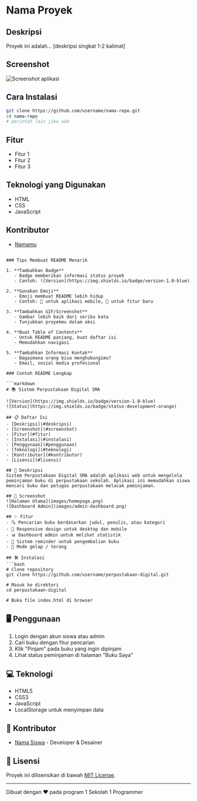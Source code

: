 # Nama Proyek

## Deskripsi
Proyek ini adalah... [deskripsi singkat 1-2 kalimat]

## Screenshot
![Screenshot aplikasi](/path/ke/screenshot.png)

## Cara Instalasi
```bash
git clone https://github.com/username/nama-repo.git
cd nama-repo
# perintah lain jika ada
```

## Fitur
- Fitur 1
- Fitur 2
- Fitur 3

## Teknologi yang Digunakan
- HTML
- CSS
- JavaScript

## Kontributor
- [Namamu](https://github.com/username)
```

### Tips Membuat README Menarik

1. **Tambahkan Badge**
   - Badge memberikan informasi status proyek
   - Contoh: ![Version](https://img.shields.io/badge/version-1.0-blue)

2. **Gunakan Emoji**
   - Emoji membuat README lebih hidup
   - Contoh: 📱 untuk aplikasi mobile, 🚀 untuk fitur baru

3. **Tambahkan GIF/Screenshot**
   - Gambar lebih baik dari seribu kata
   - Tunjukkan proyekmu dalam aksi

4. **Buat Table of Contents**
   - Untuk README panjang, buat daftar isi
   - Memudahkan navigasi

5. **Tambahkan Informasi Kontak**
   - Bagaimana orang bisa menghubungimu?
   - Email, sosial media profesional

### Contoh README Lengkap

```markdown
# 📚 Sistem Perpustakaan Digital SMA

![Version](https://img.shields.io/badge/version-1.0-blue)
![Status](https://img.shields.io/badge/status-development-orange)

## 📋 Daftar Isi
- [Deskripsi](#deskripsi)
- [Screenshot](#screenshot)
- [Fitur](#fitur)
- [Instalasi](#instalasi)
- [Penggunaan](#penggunaan)
- [Teknologi](#teknologi)
- [Kontributor](#kontributor)
- [Lisensi](#lisensi)

## 📝 Deskripsi
Sistem Perpustakaan Digital SMA adalah aplikasi web untuk mengelola peminjaman buku di perpustakaan sekolah. Aplikasi ini memudahkan siswa mencari buku dan petugas perpustakaan melacak peminjaman.

## 📸 Screenshot
![Halaman Utama](images/homepage.png)
![Dashboard Admin](images/admin-dashboard.png)

## ✨ Fitur
- 🔍 Pencarian buku berdasarkan judul, penulis, atau kategori
- 📱 Responsive design untuk desktop dan mobile
- 📊 Dashboard admin untuk melihat statistik
- 📆 Sistem reminder untuk pengembalian buku
- 🌙 Mode gelap / terang

## 🛠️ Instalasi
```bash
# Clone repository
git clone https://github.com/username/perpustakaan-digital.git

# Masuk ke direktori
cd perpustakaan-digital

# Buka file index.html di browser
```

## 🖥️ Penggunaan
1. Login dengan akun siswa atau admin
2. Cari buku dengan fitur pencarian
3. Klik "Pinjam" pada buku yang ingin dipinjam
4. Lihat status peminjaman di halaman "Buku Saya"

## 💻 Teknologi
- HTML5
- CSS3
- JavaScript
- LocalStorage untuk menyimpan data

## 👥 Kontributor
- [Nama Siswa](https://github.com/username) - Developer & Desainer

## 📄 Lisensi
Proyek ini dilisensikan di bawah [MIT License](LICENSE).

---

Dibuat dengan ❤️ pada program 1 Sekolah 1 Programmer
